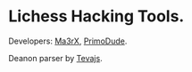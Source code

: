 # Lichess Hacking Tools.

Developers: [Ma3rX](https://github.com/ma3rxofficial), [PrimoDude](https://github.com/PrimoDude).

Deanon parser by [Tevajs](https://github.com/Tevajs).
